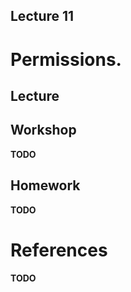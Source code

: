 Lecture 11
---

# Permissions.

## Lecture

<!---
Slides ([PDF](OS_Lecture_11.pdf), [PPTX](OS_Lecture_11.pptx)).

Outline:
-->
## Workshop

__TODO__

## Homework

__TODO__

# References

__TODO__
